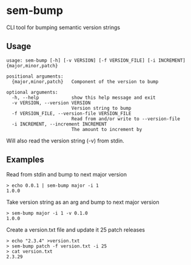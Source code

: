 # sem-bump

CLI tool for bumping semantic version strings

## Usage

```
usage: sem-bump [-h] [-v VERSION] [-f VERSION_FILE] [-i INCREMENT] {major,minor,patch}

positional arguments:
  {major,minor,patch}   Component of the version to bump

optional arguments:
  -h, --help            show this help message and exit
  -v VERSION, --version VERSION
                        Version string to bump
  -f VERSION_FILE, --version-file VERSION_FILE
                        Read from and/or write to --version-file
  -i INCREMENT, --increment INCREMENT
                        The amount to increment by
```

Will also read the version string (-v) from stdin.

## Examples
Read from stdin and bump to next major version
```
> echo 0.0.1 | sem-bump major -i 1  
1.0.0
```

Take version string as an arg and bump to next major version
```
> sem-bump major -i 1 -v 0.1.0
1.0.0
```

Create a version.txt file and update it 25 patch releases
```
> echo "2.3.4" >version.txt
> sem-bump patch -f version.txt -i 25
> cat version.txt
2.3.29
```
